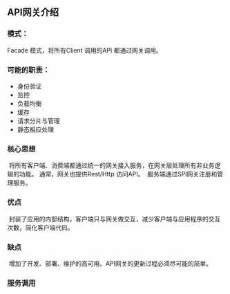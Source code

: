 ## API网关介绍

### 模式：
  
  Facade 模式，将所有Client 调用的API 都通过网关调用。

### 可能的职责：

- 身份验证
- 监控
- 负载均衡
- 缓存
- 请求分片与管理
- 静态相应处理

### 核心思想

  将所有客户端、消费端都通过统一的网关接入服务，在网关层处理所有非业务逻辑的功能。 通常，网关也提供Rest/Http 访问API。
  服务端通过SPI网关注册和管理服务。
  
### 优点
  
  封装了应用的内部结构，客户端只与网关做交互，减少客户端与应用程序的交互次数，简化客户端代码。
  
### 缺点
  
  增加了开发、部署、维护的高可用。API网关的更新过程必须尽可能的简单。
  
### 服务调用
  
  
